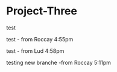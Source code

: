 # Project-Three

test

test - from Roccay 4:55pm

test - from Lud 4:58pm

testing new branche -from Roccay 5:11pm

